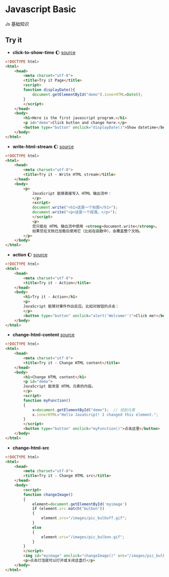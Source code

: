 # Javascript Basic

Js 基础知识

## Try it

- **click-to-show-time** :moon: [source](../../code/javascript/basic/try-it/click-to-show-time.html)

```html
<!DOCTYPE html>
<html>
    <head>
        <meta charset="utf-8">
        <title>Try it Page</title>
        <script>
        function displayDate(){
            document.getElementById("demo").innerHTML=Date();
        }
        </script>
    </head>
    <body>
        <h1>Here is the first javascript program.</h1>
        <p id="demo">Click button and change here.</p>
        <button type="button" onclick="displayDate()">Show datetime</button>
    </body>
</html>
```

- **write-html-stream** :moon: [source](../../code/javascript/basic/try-it/write-html-stream.html)

```html
<!DOCTYPE html>
<html>
    <head> 
        <meta charset="utf-8"> 
        <title>Try it - Write HTML stream</title> 
    </head>
    <body>
        <p>
            JavaScript 能够直接写入 HTML 输出流中：
            </p>
            <script>
            document.write("<h1>这是一个标题</h1>");
            document.write("<p>这是一个段落。</p>");
            </script>
            <p>
            您只能在 HTML 输出流中使用 <strong>document.write</strong>。
            如果您在文档已加载后使用它（比如在函数中），会覆盖整个文档。
        </p>
    </body>
</html>
```

- **action** :moon: [source](../../code/javascript/basic/try-it/action.html)

```html
<!DOCTYPE html>
<html>
    <head> 
        <meta charset="utf-8">
        <title>Try it - Action</title>
    </head>
    <body>
        <h1>Try it - Action</h1>
        <p>
        JavaScript 能够对事件作出反应。比如对按钮的点击：
        </p>
        <button type="button" onclick="alert('Welcome!')">Click me!</button>
    </body>
</html>
```

- **change-html-content** [source](../../code/javascript/basic/try-it/change-html-content.html)

```html
<!DOCTYPE html>
<html>
    <head> 
        <meta charset="utf-8"> 
        <title>Try it - Change HTML content</title> 
    </head>
    <body>
        <h1>Change HTML content</h1>
        <p id="demo">
        JavaScript 能改变 HTML 元素的内容。
        </p>
        <script>
        function myFunction()
        {
            x=document.getElementById("demo");  // 找到元素
            x.innerHTML="Hello JavaScript! I changed this element.";    // 改变内容
        }
        </script>
        <button type="button" onclick="myFunction()">点击这里</button>
    </body>
</html>
```

- **change-html-src**

```html
<!DOCTYPE html>
<html>
    <head> 
        <meta charset="utf-8"> 
        <title>Try it - Change HTML src</title> 
    </head>
    <body>
        <script>
        function changeImage()
        {
            element=document.getElementById('myimage')
            if (element.src.match("bulbon"))
            {
                element.src="/images/pic_bulboff.gif";
            }
            else
            {
                element.src="/images/pic_bulbon.gif";
            }
        }
        </script>
        <img id="myimage" onclick="changeImage()" src="/images/pic_bulboff.gif" width="100" height="180">
        <p>点击灯泡就可以打开或关闭这盏灯</p>
    </body>
</html>
```